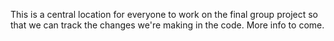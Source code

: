 This is a central location for everyone to work on the final group project so that we can track the changes we're making in the code.  More info to come.
